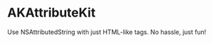 AKAttributeKit
==============

Use NSAttributedString with just HTML-like tags. No hassle, just fun!
